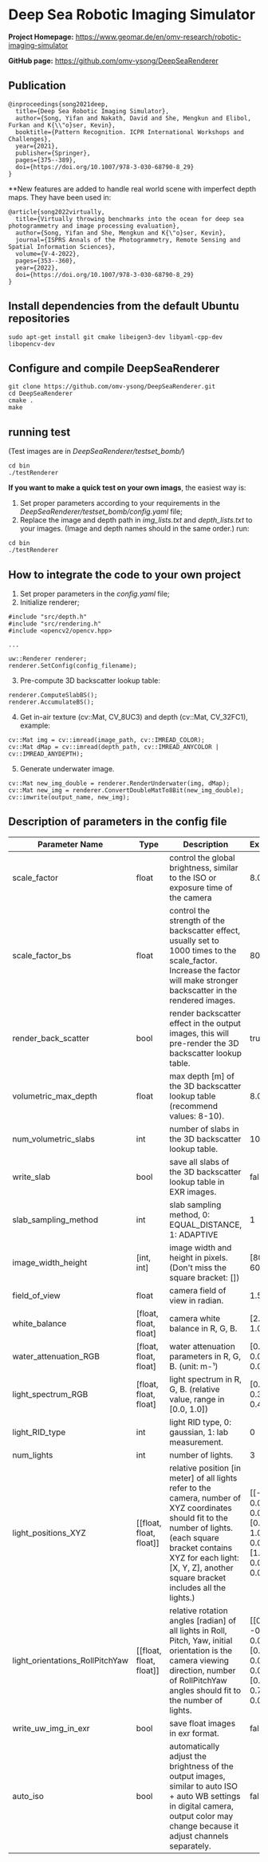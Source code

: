 # **Deep Sea Robotic Imaging Simulator**

**Project Homepage:** <https://www.geomar.de/en/omv-research/robotic-imaging-simulator>

**GitHub page:** <https://github.com/omv-ysong/DeepSeaRenderer>

## Publication
```
@inproceedings{song2021deep,
  title={Deep Sea Robotic Imaging Simulator},
  author={Song, Yifan and Nakath, David and She, Mengkun and Elibol, Furkan and K{\\"o}ser, Kevin},
  booktitle={Pattern Recognition. ICPR International Workshops and Challenges},
  year={2021},
  publisher={Springer},
  pages={375--389},
  doi={https://doi.org/10.1007/978-3-030-68790-8_29}
}
```

**New features are added to handle real world scene with imperfect depth maps. They have been used in: 
```
@article{song2022virtually,
  title={Virtually throwing benchmarks into the ocean for deep sea photogrammetry and image processing evaluation},
  author={Song, Yifan and She, Mengkun and K{\"o}ser, Kevin},
  journal={ISPRS Annals of the Photogrammetry, Remote Sensing and Spatial Information Sciences},
  volume={V-4-2022},
  pages={353--360},
  year={2022},
  doi={https://doi.org/10.1007/978-3-030-68790-8_29}
}
```

## Install dependencies from the default Ubuntu repositories

```
sudo apt-get install git cmake libeigen3-dev libyaml-cpp-dev libopencv-dev
```

## Configure and compile DeepSeaRenderer

```
git clone https://github.com/omv-ysong/DeepSeaRenderer.git
cd DeepSeaRenderer
cmake .
make
```

## running test
(Test images are in *DeepSeaRenderer/testset_bomb/*)
```
cd bin
./testRenderer
```

**If you want to make a quick test on your own imags**, the easiest way is:

1. Set proper parameters according to your requirements in the *DeepSeaRenderer/testset_bomb/config.yaml* file;
2. Replace the image and depth path in *img_lists.txt* and *depth_lists.txt* to your images. (Image and depth names should in the same order.) run:

```
cd bin
./testRenderer
```

## How to integrate the code to your own project

1. Set proper parameters in the *config.yaml* file;
2. Initialize renderer;

```
#include "src/depth.h"
#include "src/rendering.h"
#include <opencv2/opencv.hpp>

...

uw::Renderer renderer;
renderer.SetConfig(config_filename);
```

3. Pre-compute 3D backscatter lookup table:

```
renderer.ComputeSlabBS();
renderer.AccumulateBS();
```

4. Get in-air texture (cv::Mat, CV_8UC3) and depth (cv::Mat, CV_32FC1), example:

```
cv::Mat img = cv::imread(image_path, cv::IMREAD_COLOR);
cv::Mat dMap = cv::imread(depth_path, cv::IMREAD_ANYCOLOR | cv::IMREAD_ANYDEPTH);
```

5. Generate underwater image.

```
cv::Mat new_img_double = renderer.RenderUnderwater(img, dMap);
cv::Mat new_img = renderer.ConvertDoubleMatTo8Bit(new_img_double);
cv::imwrite(output_name, new_img);
```

## Description of parameters in the config file

| Parameter Name                  | Type                    | Description                                                                                                                                                                                                   | Example                                                    |
|---------------------------------|-------------------------|---------------------------------------------------------------------------------------------------------------------------------------------------------------------------------------------------------------|------------------------------------------------------------|
| scale_factor                    | float                   | control the global brightness, similar to the ISO or exposure time of the camera                                                                                                                             | 8.0                                                        |
| scale_factor_bs                 | float                   | control the strength of the backscatter effect, usually set to 1000 times  to the scale_factor. Increase the factor will make stronger  backscatter in the rendered images.                                   | 8000.0                                                     |
| render_back_scatter             | bool                    | render backscatter effect in the output images, this will pre-render  the 3D backscatter lookup table.                                                                                                        | true                                                       |
| volumetric_max_depth            | float                   | max depth [m] of the 3D backscatter lookup table (recommend values: 8-10).                                                                                                                                    | 8.0                                                        |
| num_volumetric_slabs            | int                     | number of slabs in the 3D backscatter lookup table.                                                                                                                                                           | 10                                                         |
| write_slab                      | bool                    | save all slabs of the 3D backscatter lookup table in EXR images.                                                                                                                                              | false                                                      |
| slab_sampling_method            | int                     | slab sampling method, 0: EQUAL_DISTANCE, 1: ADAPTIVE                                                                                                                                                          | 1                                                          |
| image_width_height              | [int, int]              | image width and height in pixels. (Don't miss the square bracket: [])                                                                                                                                         | [800, 600]                                                 |
| field_of_view                   | float                   | camera field of view in radian.                                                                                                                                                                               | 1.57                                                       |
| white_balance                   | [float, float, float]   | camera white balance in R, G, B.                                                                                                                                                                              | [2.2, 1.0, 1.4]                                            |
| water_attenuation_RGB           | [float, float, float]   | water attenuation parameters in R, G, B. (unit: m-¹)                                                                                                                                                          | [0.37, 0.044, 0.035]                                       |
| light_spectrum_RGB              | [float, float, float]   | light spectrum in R, G, B. (relative value, range in [0.0, 1.0])                                                                                                                                              | [0.25, 0.35, 0.4]                                          |
| light_RID_type                  | int                     | light RID type, 0: gaussian, 1: lab measurement.                                                                                                                                                               | 0                                                          |
| num_lights                      | int                     | number of lights.                                                                                                                                                                                             | 3                                                          |
| light_positions_XYZ             | [[float, float, float]] | relative position [in meter] of all lights refer to the camera, number of XYZ coordinates should fit to the number of lights. (each square bracket contains XYZ for each light: [X, Y, Z], another square bracket includes all the lights.) | [[-1.0, 0.0, 0.0], [0.0, 1.0, 0.0], [1.0, 0.0, 0.0]]       |
| light_orientations_RollPitchYaw | [[float, float, float]] | relative rotation angles [radian] of all lights in Roll, Pitch, Yaw,  initial orientation is the camera viewing direction,  number of RollPitchYaw angles should fit to the number of lights.                 | [[0.0, -0.785, 0.0], [0.785, 0.0, 0.0], [0.0, 0.785, 0.0]] |
| write_uw_img_in_exr             | bool                    | save float images in exr format.                                                                                                                                                                              | false                                                      |
| auto_iso                        | bool                    | automatically adjust the brightness of the output images, similar to auto ISO + auto WB settings in digital camera, output color may change because it adjust channels separately.                            | false                                                      |
